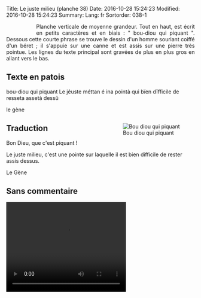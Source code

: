 Title: Le juste milieu (planche 38)
Date: 2016-10-28 15:24:23
Modified: 2016-10-28 15:24:23
Summary: 
Lang: fr
Sortorder: 038-1


<figure class="image-block" style="float: left;">
  <img alt="" src="{static}/images/planche_38.png">
  <figcaption style="max-width: 208px"></figcaption>
</figure>
<p style="text-align:justify;">Planche verticale de moyenne grandeur.  Tout en haut, est écrit en petits caractères et en biais : " bou-diou qui piquant ". Dessous cette courte phrase se trouve le dessin d'un homme souriant coiffé d'un béret ; il s'appuie sur une canne et est assis sur une pierre très pointue. Les lignes du texte principal sont gravées de plus en plus gros en allant vers le bas.</p>

## Texte en patois
bou-diou qui piquant   Le jêuste méttan é ina pointà qui bïen dïfficile de resseta assetà dessû

le gène

<figure class="image-block" style="float: right;">
  <img alt="Bou diou qui piquant" src="{static}/images/planche_38_dessin.png">
  <figcaption style="max-width: 277px">Bou diou qui piquant</figcaption>
</figure>

## Traduction
Bon Dieu, que c'est piquant !

Le juste milieu, c'est une pointe sur laquelle il est bien difficile de rester assis dessus.

Le Gène

## Sans commentaire



<video width="320" height="240" controls>
  <source src="https://d1njpgd0ygatdn.cloudfront.net/video_38.mp4" type="video/mp4">
</video>
